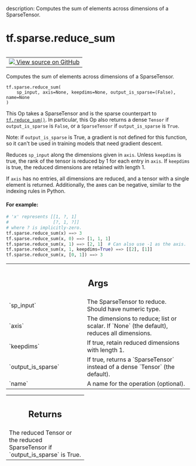 description: Computes the sum of elements across dimensions of a SparseTensor.

<div itemscope itemtype="http://developers.google.com/ReferenceObject">
<meta itemprop="name" content="tf.sparse.reduce_sum" />
<meta itemprop="path" content="Stable" />
</div>

# tf.sparse.reduce_sum

<!-- Insert buttons and diff -->

<table class="tfo-notebook-buttons tfo-api nocontent" align="left">
<td>
  <a target="_blank" href="https://github.com/tensorflow/tensorflow/blob/r2.4/tensorflow/python/ops/sparse_ops.py#L1414-L1481">
    <img src="https://www.tensorflow.org/images/GitHub-Mark-32px.png" />
    View source on GitHub
  </a>
</td>
</table>



Computes the sum of elements across dimensions of a SparseTensor.

<pre class="devsite-click-to-copy prettyprint lang-py tfo-signature-link">
<code>tf.sparse.reduce_sum(
    sp_input, axis=None, keepdims=None, output_is_sparse=(False), name=None
)
</code></pre>



<!-- Placeholder for "Used in" -->

This Op takes a SparseTensor and is the sparse counterpart to
<a href="../../tf/math/reduce_sum.md"><code>tf.reduce_sum()</code></a>.  In particular, this Op also returns a dense `Tensor`
if `output_is_sparse` is `False`, or a `SparseTensor` if `output_is_sparse`
is `True`.

Note: if `output_is_sparse` is True, a gradient is not defined for this
function, so it can't be used in training models that need gradient descent.

Reduces `sp_input` along the dimensions given in `axis`.  Unless `keepdims` is
true, the rank of the tensor is reduced by 1 for each entry in `axis`. If
`keepdims` is true, the reduced dimensions are retained with length 1.

If `axis` has no entries, all dimensions are reduced, and a tensor
with a single element is returned.  Additionally, the axes can be negative,
similar to the indexing rules in Python.

#### For example:



```python
# 'x' represents [[1, ?, 1]
#                 [?, 1, ?]]
# where ? is implicitly-zero.
tf.sparse.reduce_sum(x) ==> 3
tf.sparse.reduce_sum(x, 0) ==> [1, 1, 1]
tf.sparse.reduce_sum(x, 1) ==> [2, 1]  # Can also use -1 as the axis.
tf.sparse.reduce_sum(x, 1, keepdims=True) ==> [[2], [1]]
tf.sparse.reduce_sum(x, [0, 1]) ==> 3
```

<!-- Tabular view -->
 <table class="responsive fixed orange">
<colgroup><col width="214px"><col></colgroup>
<tr><th colspan="2"><h2 class="add-link">Args</h2></th></tr>

<tr>
<td>
`sp_input`
</td>
<td>
The SparseTensor to reduce. Should have numeric type.
</td>
</tr><tr>
<td>
`axis`
</td>
<td>
The dimensions to reduce; list or scalar. If `None` (the
default), reduces all dimensions.
</td>
</tr><tr>
<td>
`keepdims`
</td>
<td>
If true, retain reduced dimensions with length 1.
</td>
</tr><tr>
<td>
`output_is_sparse`
</td>
<td>
If true, returns a `SparseTensor` instead of a dense
`Tensor` (the default).
</td>
</tr><tr>
<td>
`name`
</td>
<td>
A name for the operation (optional).
</td>
</tr>
</table>



<!-- Tabular view -->
 <table class="responsive fixed orange">
<colgroup><col width="214px"><col></colgroup>
<tr><th colspan="2"><h2 class="add-link">Returns</h2></th></tr>
<tr class="alt">
<td colspan="2">
The reduced Tensor or the reduced SparseTensor if `output_is_sparse` is
True.
</td>
</tr>

</table>

